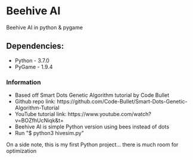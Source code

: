 # Beehive AI
Beehive AI in python &amp; pygame
<h2>Dependencies:</h2>
<ul>
	<li> Python - 3.7.0 </li>
	<li> PyGame - 1.9.4 </li>
</ul>
<h3>Information</h3>
<ul>
	<li> Based off Smart Dots Genetic Algorithm tutorial by Code Bullet </li>
	<li> Github repo link: https://github.com/Code-Bullet/Smart-Dots-Genetic-Algorithm-Tutorial </li>
	<li> YouTube tutorial link: https://www.youtube.com/watch?v=BOZfhUcNiqk&t= </li>
	<li> Beehive AI is simple Python version using bees instead of dots </li>
	<li> Run "$ python3 hivesim.py"
</ul>

On a side note, this is my first Python project... there is much room for optimization
